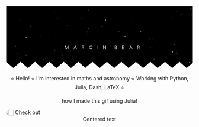![banner_error](banner1.gif "banner")


<p style="text-align: center;">⭐ Hello! ⭐ I'm interested in maths and astronomy ⭐ Working with Python, Julia, Dash, LaTeX ⭐ </p> 

<p style="text-align:center;"> how I made this gif using Julia!</p>  👆🏻 <a href="/banner_code.jl">Check out<a/>
 
  
<center>Centered text</center>
